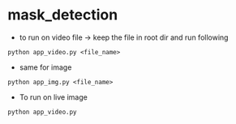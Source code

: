 # mask_detection

- to run on video file -> keep the file in root dir and run following
 
```
python app_video.py <file_name>
```

- same for image

```
python app_img.py <file_name>
```

- To run on live image 
```
python app_video.py
```
